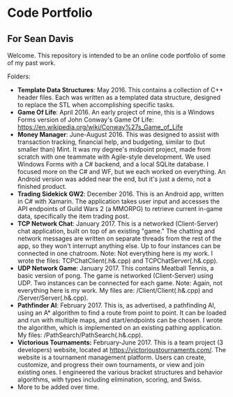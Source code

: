 # Code Portfolio
## For Sean Davis

Welcome. This repository is intended to be an online code portfolio of some of my past work.

Folders:
* **Template Data Structures**: May 2016. This contains a collection of C++ header files. Each was written as a templated data structure, designed to replace the STL when accomplishing specific tasks.
* **Game Of Life**: April 2016. An early project of mine, this is a Windows Forms version of John Conway's Game Of Life: https://en.wikipedia.org/wiki/Conway%27s_Game_of_Life
* **Money Manager**: June-August 2016. This was designed to assist with transaction tracking, financial help, and budgeting, similar to (but smaller than) Mint. It was my degree's midpoint project, made from scratch with one teammate with Agile-style development. We used Windows Forms with a C# backend, and a local SQLite database. I focused more on the C# and WF, but we each worked on everything. An Android version was added near the end, but it's just a demo, not a finished product.
* **Trading Sidekick GW2**: December 2016. This is an Android app, written in C# with Xamarin. The application takes user input and accesses the API endpoints of Guild Wars 2 (a MMORPG) to retrieve current in-game data, specifically the item trading post.
* **TCP Network Chat**: January 2017. This is a networked (Client-Server) chat application, built on top of an existing "game." The chatting and network messages are written on separate threads from the rest of the app, so they won't interrupt anything else. Up to four instances can be connected in one chatroom. Note: Not everything here is my work. I wrote the files: TCPChatClient(.h&.cpp) and TCPChatServer(.h&.cpp).
* **UDP Network Game**: January 2017. This contains Meatball Tennis, a basic version of pong. The game is networked (Client-Server) using UDP. Two instances can be connected for each game. Note: Again, not everything here is my work. My files are: /Client/Client(.h&.cpp) and /Server/Server(.h&.cpp).
* **Pathfinder AI**: February 2017. This is, as advertised, a pathfinding AI, using an A* algorithm to find a route from point to point. It can be loaded and run with multiple maps, and start/endpoints can be chosen. I wrote the algorithm, which is implemented on an existing pathing application. My files: /PathSearch/PathSearch(.h&.cpp).
* **Victorious Tournaments:** February-June 2017. This is a team project (3 developers) website, located at https://victorioustournaments.com/. The website is a tournament management platform. Users can create, customize, and progress their own tournaments, or view and join existing ones. I engineered the various bracket structures and behavior algorithms, with types including elimination, scoring, and Swiss.
* More to be added over time.
